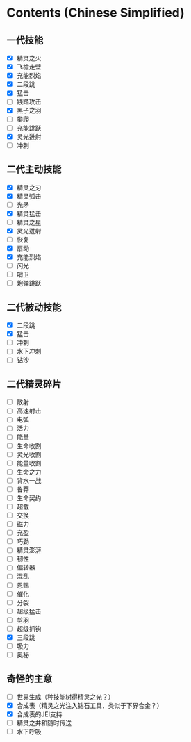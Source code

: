 # Contents (Chinese Simplified)

## 一代技能

- [x] 精灵之火
- [x] 飞檐走壁
- [x] 充能烈焰
- [x] 二段跳
- [x] 猛击
- [ ] 践踏攻击
- [x] 黑子之羽
- [ ] 攀爬
- [ ] 充能跳跃
- [x] 灵光迸射
- [ ] 冲刺

## 二代主动技能

- [x] 精灵之刃
- [x] 精灵弧击
- [ ] 光矛
- [x] 精灵猛击
- [ ] 精灵之星
- [x] 灵光迸射
- [ ] 恢复
- [x] 扇动
- [x] 充能烈焰
- [ ] 闪光
- [ ] 哨卫
- [ ] 炮弹跳跃

## 二代被动技能

- [x] 二段跳
- [x] 猛击
- [ ] 冲刺
- [ ] 水下冲刺
- [ ] 钻沙

## 二代精灵碎片

- [ ] 散射
- [ ] 高速射击
- [ ] 电弧
- [ ] 活力
- [ ] 能量
- [ ] 生命收割
- [ ] 灵光收割
- [ ] 能量收割
- [ ] 生命之力
- [ ] 背水一战
- [ ] 鲁莽
- [ ] 生命契约
- [ ] 超载
- [ ] 交换
- [ ] 磁力
- [ ] 充盈
- [ ] 巧劲
- [ ] 精灵澎湃
- [ ] 韧性
- [ ] 偏转器
- [ ] 混乱
- [ ] 恩赐
- [ ] 催化
- [ ] 分裂
- [ ] 超级猛击
- [ ] 剪羽
- [ ] 超级抓钩
- [x] 三段跳
- [ ] 吸力
- [ ] 奥秘

## 奇怪的主意

- [ ] 世界生成（种技能树得精灵之光？）
- [x] 合成表（精灵之光注入钻石工具，类似于下界合金？）
- [x] 合成表的JEI支持
- [ ] 精灵之井和随时传送
- [ ] 水下呼吸
